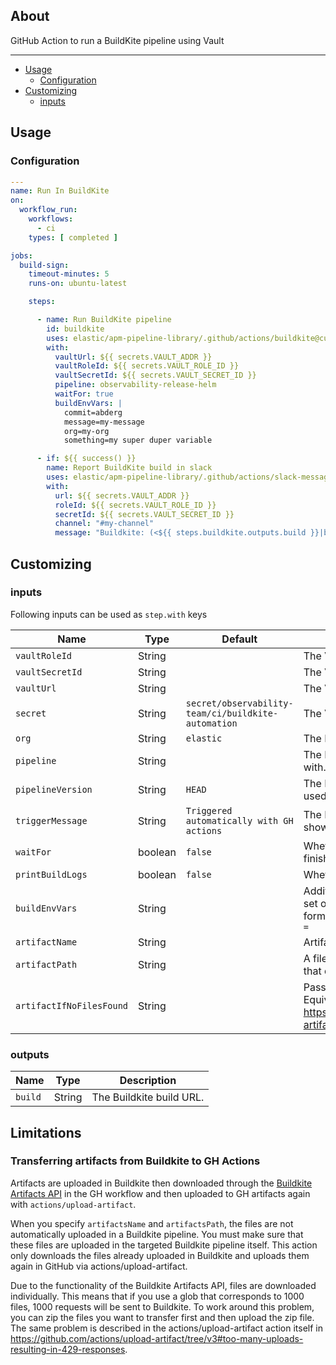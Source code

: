 ## About

GitHub Action to run a BuildKite pipeline using Vault

___

* [Usage](#usage)
  * [Configuration](#configuration)
* [Customizing](#customizing)
  * [inputs](#inputs)

## Usage

### Configuration


```yaml
---
name: Run In BuildKite
on:
  workflow_run:
    workflows:
      - ci
    types: [ completed ]

jobs:
  build-sign:
    timeout-minutes: 5
    runs-on: ubuntu-latest

    steps:

      - name: Run BuildKite pipeline
        id: buildkite
        uses: elastic/apm-pipeline-library/.github/actions/buildkite@current
        with:
          vaultUrl: ${{ secrets.VAULT_ADDR }}
          vaultRoleId: ${{ secrets.VAULT_ROLE_ID }}
          vaultSecretId: ${{ secrets.VAULT_SECRET_ID }}
          pipeline: observability-release-helm
          waitFor: true
          buildEnvVars: |
            commit=abderg
            message=my-message
            org=my-org
            something=my super duper variable

      - if: ${{ success() }}
        name: Report BuildKite build in slack
        uses: elastic/apm-pipeline-library/.github/actions/slack-message@current
        with:
          url: ${{ secrets.VAULT_ADDR }}
          roleId: ${{ secrets.VAULT_ROLE_ID }}
          secretId: ${{ secrets.VAULT_SECRET_ID }}
          channel: "#my-channel"
          message: "Buildkite: (<${{ steps.buildkite.outputs.build }}|build>)"

```

## Customizing

### inputs

Following inputs can be used as `step.with` keys

| Name                        | Type    | Default                                             | Description                                                                                                       |
|-----------------------------|---------|-----------------------------------------------------|-------------------------------------------------------------------------------------------------------------------|
| `vaultRoleId`               | String  |                                                     | The Vault role id.                                                                                                |
| `vaultSecretId`             | String  |                                                     | The Vault secret id.                                                                                              |
| `vaultUrl`                  | String  |                                                     | The Vault URL to connect to.                                                                                      |
| `secret`                    | String  | `secret/observability-team/ci/buildkite-automation` | The Vault secret.                                                                                                 |
| `org`                       | String  | `elastic`                                           | The Buildkite org.                                                                                                |
| `pipeline`                  | String  |                                                     | The Buildkite pipeline to interact with.                                                                          |
| `pipelineVersion`           | String  | `HEAD`                                              | The Buildkite pipeline version to be used, git tag, commit or branch.                                             |
| `triggerMessage`            | String  | `Triggered automatically with GH actions`           | The Buildkite build message to be shown in the UI.                                                                |
| `waitFor`                   | boolean | `false`                                             | Whether to wait for the build to finish.                                                                          |
| `printBuildLogs`            | boolean | `false`                                             | Whether to print the build logs.                                                                                  |
| `buildEnvVars`              | String  |                                                     | Additional environment variables to set on the build, in KEY=VALUE format. No double quoting or extra `=`         |
| `artifactName`              | String  |                                                     | Artifact name                                                                                                     |
| `artifactPath`              | String  |                                                     | A file, directory or wildcard pattern that describes what to upload                                               |
| `artifactIfNoFilesFound`    | String  |                                                     | Passed to actons/upload-artifact. Equivalent to https://github.com/actions/upload-artifact/blob/v3/action.yml#L11 |

### outputs

| Name              | Type    | Description               |
|-------------------|---------| --------------------------|
| `build`           | String  |  The Buildkite build URL. |

## Limitations

### Transferring artifacts from Buildkite to GH Actions

Artifacts are uploaded in Buildkite then downloaded through the
[Buildkite Artifacts API](https://buildkite.com/docs/apis/rest-api/artifacts)
in the GH workflow and then uploaded to GH artifacts again with `actions/upload-artifact`.

When you specify `artifactsName` and `artifactsPath`, the files are not automatically uploaded
in a Buildkite pipeline. You must make sure that these files are uploaded in the targeted
Buildkite pipeline itself. This action only downloads the files already uploaded in
Buildkite and uploads them again in GitHub via actions/upload-artifact.

Due to the functionality of the Buildkite Artifacts API, files are downloaded individually.
This means that if you use a glob that corresponds to 1000 files, 1000 requests will be sent to Buildkite.
To work around this problem, you can zip the files you want to transfer first and then upload the zip file.
The same problem is described in the actions/upload-artifact action itself in
https://github.com/actions/upload-artifact/tree/v3#too-many-uploads-resulting-in-429-responses.
